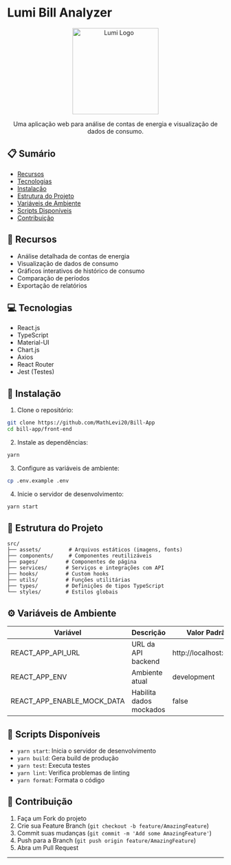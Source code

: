 # Lumi Bill Analyzer

<div align="center">
  <img src="src/assets/logo.png" alt="Lumi Logo" width="200"/>
  <p>Uma aplicação web para análise de contas de energia e visualização de dados de consumo.</p>
</div>

## 📋 Sumário

- [Recursos](#recursos)
- [Tecnologias](#tecnologias)
- [Instalação](#instalação)
- [Estrutura do Projeto](#estrutura-do-projeto)
- [Variáveis de Ambiente](#variáveis-de-ambiente)
- [Scripts Disponíveis](#scripts-disponíveis)
- [Contribuição](#contribuição)

## 🚀 Recursos

- Análise detalhada de contas de energia
- Visualização de dados de consumo
- Gráficos interativos de histórico de consumo
- Comparação de períodos
- Exportação de relatórios

## 💻 Tecnologias

- React.js
- TypeScript
- Material-UI
- Chart.js
- Axios
- React Router
- Jest (Testes)

## 🔧 Instalação

1. Clone o repositório:
```bash
git clone https://github.com/MathLevi20/Bill-App
cd bill-app/front-end
```

2. Instale as dependências:
```bash
yarn
```

3. Configure as variáveis de ambiente:
```bash
cp .env.example .env
```

4. Inicie o servidor de desenvolvimento:
```bash
yarn start
```

## 📁 Estrutura do Projeto

```
src/
├── assets/         # Arquivos estáticos (imagens, fonts)
├── components/     # Componentes reutilizáveis
├── pages/         # Componentes de página
├── services/      # Serviços e integrações com API
├── hooks/         # Custom hooks
├── utils/         # Funções utilitárias
├── types/         # Definições de tipos TypeScript
└── styles/        # Estilos globais
```

## ⚙️ Variáveis de Ambiente

| Variável | Descrição | Valor Padrão |
|----------|-----------|--------------|
| REACT_APP_API_URL | URL da API backend | http://localhost:4000/ |
| REACT_APP_ENV | Ambiente atual | development |
| REACT_APP_ENABLE_MOCK_DATA | Habilita dados mockados | false |

## 📜 Scripts Disponíveis

- `yarn start`: Inicia o servidor de desenvolvimento
- `yarn build`: Gera build de produção
- `yarn test`: Executa testes
- `yarn lint`: Verifica problemas de linting
- `yarn format`: Formata o código

## 🤝 Contribuição

1. Faça um Fork do projeto
2. Crie sua Feature Branch (`git checkout -b feature/AmazingFeature`)
3. Commit suas mudanças (`git commit -m 'Add some AmazingFeature'`)
4. Push para a Branch (`git push origin feature/AmazingFeature`)
5. Abra um Pull Request

---


